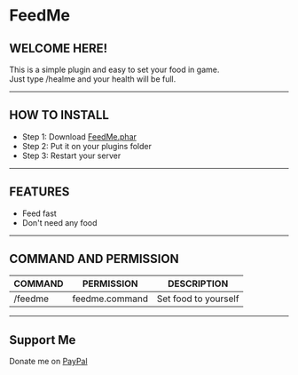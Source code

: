 # FeedMe
## WELCOME HERE!
This is a simple plugin and easy to set your food in game.</br >
Just type /healme and your health will be full.

---

## HOW TO INSTALL
* Step 1: Download [FeedMe.phar](https://poggit.pmmp.io/ci/SIVANNKH/FeedMe/FeedMe)
* Step 2: Put it on your plugins folder
* Step 3: Restart your server

---

## FEATURES
* Feed fast
* Don't need any food

---

## COMMAND AND PERMISSION
| COMMAND | PERMISSION | DESCRIPTION |
|---|---|---|
| /feedme | feedme.command | Set food to yourself |

---

## Support Me
Donate me on [PayPal](https://www.paypal.me/sivannkh)
